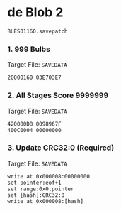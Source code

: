 # de Blob 2 

`BLES01160.savepatch`

### 1. 999 Bulbs

Target File: `SAVEDATA`

```
20000160 03E703E7
```

### 2. All Stages Score 9999999

Target File: `SAVEDATA`

```
420000D8 0098967F
400C0004 00000000
```

### 3. Update CRC32:0 (Required)

Target File: `SAVEDATA`

```
write at 0x000008:00000000
set pointer:eof+1
set range:0x0,pointer
set [hash]:CRC32:0
write at 0x000008:[hash]
```

